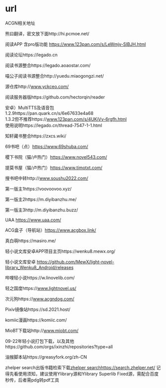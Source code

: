 # url
ACGN相关地址

熊曰翻译，密文放下面http://hi.pcmoe.net/

阅读APP 含pro版功能 https://www.123pan.com/s/LeWmjv-SIBJH.html

阅读论坛https://legado.cn

阅读书源整合https://legado.aoaostar.com/

喵公子阅读书源整合http://yuedu.miaogongzi.net/

源仓库http://www.yckceo.com/

阅读服务器版https://github.com/hectorqin/reader

安卓）MultiTTS及语音包  
1.2.9https://pan.quark.cn/s/6e67633e4a68  
1.3.2但不推荐https://www.123pan.com/s/4UKiVv-6rgfh.html  
使用说明https://legado.cn/thread-7547-1-1.html


知轩藏书整合https://zxcs.wiki/

69书吧（点）https://www.69shuba.com/

稷下书院（猫/卢热门）https://www.novel543.com/

提莫书屋（猫/卢热门）https://www.timotxt.com/

搜书吧中转http://www.soushu2022.com/

第一版主1https://voovoovoo.xyz/

第一版主2https://m.diyibanzhu.me/

第一版主3http://m.diyibanzhu.buzz/

UAA  https://www.uaa.com/

ACG盒子（导航站）https://www.acgbox.link/

真白萌https://masiro.me/

轻小说文库安卓APP项目主页https://wenku8.mewx.org/

轻小说文库安卓 https://github.com/MewX/light-novel-library_Wenku8_Android/releases

哔哩轻小说https://w.linovelib.com/

轻之国度https://www.lightnovel.us/

次元狗https://www.acgndog.com/

Pixiv镜像站https://sd.2021.host/

komiic漫画https://komiic.com/

MioBT下载站http://www.miobt.com/

09-22年轻小说打包下载，以及其他https://github.com/orgs/ixinzhi/repositories?type=all

油猴脚本站https://greasyfork.org/zh-CN

zhelper search出版书籍检索下载[zhelper search](https://search.zhelper.net/)https://search.zhelper.net/
记得先看使用须知，建议使用Ylibrary源和Ylibrary Superlib Fixed源，需配合百度秒传，后者需pdg转pdf工具


